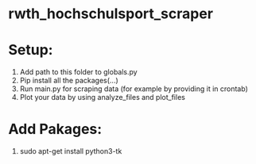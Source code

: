 # rwth_hochschulsport_scraper

# Setup:
  1. Add path to this folder to globals.py
  2. Pip install all the packages(...)
  3. Run main.py for scraping data (for example by providing it in crontab)
  4. Plot your data by using analyze_files and plot_files

# Add Pakages:
  1. sudo apt-get install python3-tk
  
